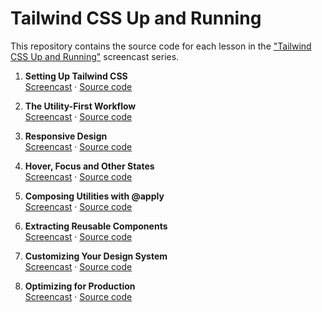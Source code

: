 # Tailwind CSS Up and Running

This repository contains the source code for each lesson in the ["Tailwind CSS Up and Running"](https://www.youtube.com/watch?v=elgqxmdVms8&list=PL5f_mz_zU5eXWYDXHUDOLBE0scnuJofO0&index=1) screencast series.


1. **Setting Up Tailwind CSS**<br>
[Screencast](https://www.youtube.com/watch?v=qYgogv4R8zg) &middot; [Source code](01-setting-up-tailwindcss)

2. **The Utility-First Workflow**<br>
[Screencast](https://www.youtube.com/watch?v=UvF56fPGVt4) &middot; [Source code](02-the-utility-first-workflow)

3. **Responsive Design**<br>
[Screencast](https://www.youtube.com/watch?v=hX1zUdj4Dw4) &middot; [Source code](03-responsive-design)

4. **Hover, Focus and Other States**<br>
[Screencast](https://www.youtube.com/watch?v=5_BPDve5-3M) &middot; [Source code](04-hover-focus-and-other-states)

5. **Composing Utilities with @apply**<br>
[Screencast](https://www.youtube.com/watch?v=TrftauE2Vyk) &middot; [Source code](05-composing-utilities-with-@apply)

6. **Extracting Reusable Components**<br>
[Screencast](https://www.youtube.com/watch?v=v-mkUxhaFVA) &middot; [Source code](06-extracting-reusable-components)

7. **Customizing Your Design System**<br>
[Screencast](https://www.youtube.com/watch?v=0l0Gx8gWPHk) &middot; [Source code](07-customizing-your-design-system)

8. **Optimizing for Production**<br>
[Screencast](https://www.youtube.com/watch?v=HZn2LtBT59w) &middot; [Source code](08-optimizing-for-production)
